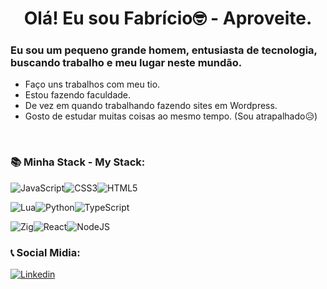 <h1 align="center">Olá!  Eu sou Fabrício🤓 - Aproveite. </h1>

<h3>Eu sou um pequeno grande homem, entusiasta de tecnologia, buscando trabalho e meu lugar neste mundão.</h3>

- Faço uns trabalhos com meu tio.
- Estou fazendo faculdade.
- De vez em quando trabalhando fazendo sites em Wordpress.
- Gosto de estudar muitas coisas ao mesmo tempo. (Sou atrapalhado😥)
<br/>

<h3>📚 Minha Stack - My Stack:</h3>
<div>

<div>
	
![JavaScript](https://img.shields.io/badge/javascript-%23323330.svg?style=for-the-badge&logo=javascript&logoColor=%23F7DF1E)![CSS3](https://img.shields.io/badge/css3-%231572B6.svg?style=for-the-badge&logo=css3&logoColor=white)![HTML5](https://img.shields.io/badge/html5-%23E34F26.svg?style=for-the-badge&logo=html5&logoColor=white)

</div>

<div>

![Lua](https://img.shields.io/badge/lua-%232C2D72.svg?style=for-the-badge&logo=lua&logoColor=white)![Python](https://img.shields.io/badge/python-3670A0?style=for-the-badge&logo=python&logoColor=ffdd54)![TypeScript](https://img.shields.io/badge/typescript-%23007ACC.svg?style=for-the-badge&logo=typescript&logoColor=white)

</div>

<div>
	
![Zig](https://img.shields.io/badge/Zig-%23F7A41D.svg?style=for-the-badge&logo=zig&logoColor=white)![React](https://img.shields.io/badge/react-%2320232a.svg?style=for-the-badge&logo=react&logoColor=%2361DAFB)![NodeJS](https://img.shields.io/badge/node.js-6DA55F?style=for-the-badge&logo=node.js&logoColor=white)
</div>

</div>

<div> 
	<h3>📞 Social Midia:</h3>
	<a href="https://www.linkedin.com/in/fabriciossouzalr4/" target="_blank"> <img alt="Linkedin" src="https://img.shields.io/badge/linkedin-%230077B5.svg?style=for-the-badge&logo=linkedin&logoColor=white"/></a>
</div>
